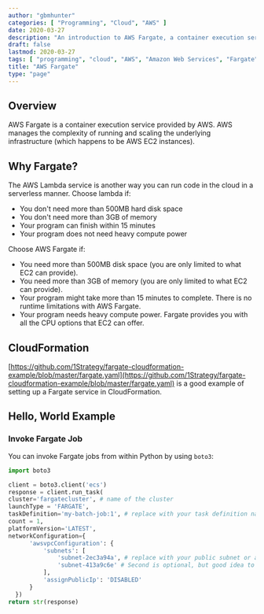 ```yaml
---
author: "gbmhunter"
categories: [ "Programming", "Cloud", "AWS" ]
date: 2020-03-27
description: "An introduction to AWS Fargate, a container execution service (aka serverless) provided by AWS."
draft: false
lastmod: 2020-03-27
tags: [ "programming", "cloud", "AWS", "Amazon Web Services", "Fargate", "CloudFormation", "serverless" ]
title: "AWS Fargate"
type: "page"
---
```


## Overview

AWS Fargate is a container execution service provided by AWS. AWS manages the complexity of running and scaling the underlying infrastructure (which happens to be AWS EC2 instances).

## Why Fargate?

The AWS Lambda service is another way you can run code in the cloud in a serverless manner. Choose lambda if:

* You don't need more than 500MB hard disk space
* You don't need more than 3GB of memory
* Your program can finish within 15 minutes
* Your program does not need heavy compute power

Choose AWS Fargate if:

* You need more than 500MB disk space (you are only limited to what EC2 can provide).
* You need more than 3GB of memory (you are only limited to what EC2 can provide).
* Your program might take more than 15 minutes to complete. There is no runtime limitations with AWS Fargate.
* Your program needs heavy compute power. Fargate provides you with all the CPU options that EC2 can offer.


## CloudFormation

[https://github.com/1Strategy/fargate-cloudformation-example/blob/master/fargate.yaml](https://github.com/1Strategy/fargate-cloudformation-example/blob/master/fargate.yaml) is a good example of setting up a Fargate service in CloudFormation.

## Hello, World Example

### Invoke Fargate Job

You can invoke Fargate jobs from within Python by using `boto3`:

```python
import boto3

client = boto3.client('ecs')
response = client.run_task(
cluster='fargatecluster', # name of the cluster
launchType = 'FARGATE',
taskDefinition='my-batch-job:1', # replace with your task definition name and revision
count = 1,
platformVersion='LATEST',
networkConfiguration={
      'awsvpcConfiguration': {
          'subnets': [
              'subnet-2ec3a94a', # replace with your public subnet or a private with NAT
              'subnet-413a9c6e' # Second is optional, but good idea to have two
          ],
          'assignPublicIp': 'DISABLED'
      }
  })
return str(response)
```